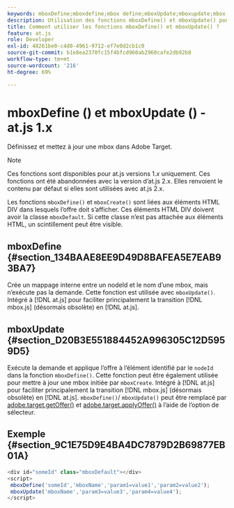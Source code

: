 ```yaml
---
keywords: mboxDefine;mboxdefine;mbox define;mboxUpdate;mboxupdate;mbox update;at.js;fonctions;fonction
description: Utilisation des fonctions mboxDefine() et mboxUpdate() pour l’Adobe [!DNL Target] Bibliothèque JavaScript at.js pour définir ou mettre à jour une mbox. (at.js 1.x)
title: Comment utiliser les fonctions mboxDefine() et mboxUpdate() ?
feature: at.js
role: Developer
exl-id: 48261be0-c4d0-4961-9712-ef7e0d2cb1c0
source-git-commit: b1e8ea2370fc15f4bfcd960ab2960cafe2db92b8
workflow-type: tm+mt
source-wordcount: '216'
ht-degree: 69%

---
```


# mboxDefine () et mboxUpdate () - at.js 1.x

Définissez et mettez à jour une mbox dans Adobe Target.

>[!NOTE]
>
>Ces fonctions sont disponibles pour at.js versions 1.*x* uniquement. Ces fonctions ont été abandonnées avec la version d’at.js 2.x. Elles renvoient le contenu par défaut si elles sont utilisées avec at.js 2.x.

Les fonctions `mboxDefine()` et `mboxCreate()` sont liées aux éléments HTML DIV dans lesquels l’offre doit s’afficher. Ces éléments HTML DIV doivent avoir la classe `mboxDefault`. Si cette classe n’est pas attachée aux éléments HTML, un scintillement peut être visible.

## mboxDefine {#section_134BAAE8EE9D49D8BAFEA5E7EAB93BA7}

Crée un mappage interne entre un nodeId et le nom d’une mbox, mais n’exécute pas la demande. Cette fonction est utilisée avec `mboxUpdate()`. Intégré à [!DNL at.js] pour faciliter principalement la transition [!DNL mbox.js] (désormais obsolète) en [!DNL at.js].

## mboxUpdate {#section_D20B3E551884452A996305C12D5959D5}

Exécute la demande et applique l’offre à l’élément identifié par le `nodeId` dans la fonction `mboxDefine()`. Cette fonction peut être également utilisée pour mettre à jour une mbox initiée par `mboxCreate`. Intégré à [!DNL at.js] pour faciliter principalement la transition [!DNL mbox.js] (désormais obsolète) en [!DNL at.js]. `mboxDefine()`/ `mboxUpdate()` peut être remplacé par [adobe.target.getOffer()](https://developer.adobe.com/target/implement/client-side/atjs/atjs-functions/adobe-target-getoffer/) et [adobe.target.applyOffer()](https://developer.adobe.com/target/implement/client-side/atjs/atjs-functions/adobe-target-applyoffer/) à l’aide de l’option de sélecteur.

## Exemple {#section_9C1E75D9E4BA4DC7879D2B69877EB01A}

```javascript
<div id="someId" class="mboxDefault"></div> 
<script> 
 mboxDefine('someId','mboxName','param1=value1','param2=value2'); 
 mboxUpdate('mboxName','param3=value3','param4=value4'); 
</script>
```
